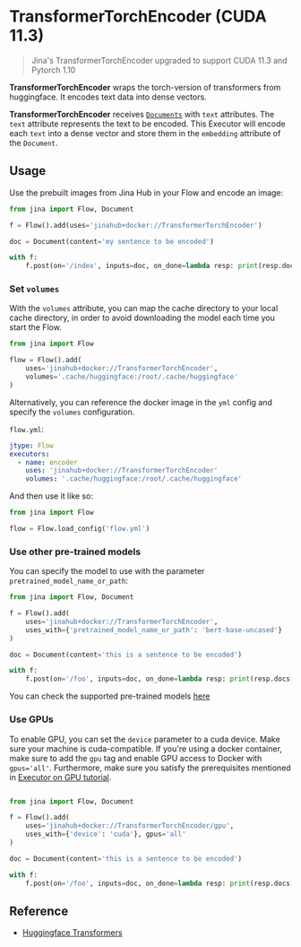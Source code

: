 # TransformerTorchEncoder (CUDA 11.3)

> Jina's TransformerTorchEncoder upgraded to support CUDA 11.3 and Pytorch 1.10

**TransformerTorchEncoder** wraps the torch-version of transformers from huggingface. It encodes text data into dense vectors.

**TransformerTorchEncoder** receives [`Documents`](https://docs.jina.ai/fundamentals/document/) with `text` attributes.
The `text` attribute represents the text to be encoded. This Executor will encode each `text` into a dense vector and store them in the `embedding` attribute of the `Document`.


## Usage


Use the prebuilt images from Jina Hub in your Flow and encode an image:

```python
from jina import Flow, Document

f = Flow().add(uses='jinahub+docker://TransformerTorchEncoder')

doc = Document(content='my sentence to be encoded')

with f:
    f.post(on='/index', inputs=doc, on_done=lambda resp: print(resp.docs[0].embedding))
```


### Set `volumes`

With the `volumes` attribute, you can map the cache directory to your local cache directory, in order to avoid downloading 
the model each time you start the Flow.

```python
from jina import Flow

flow = Flow().add(
    uses='jinahub+docker://TransformerTorchEncoder',
    volumes='.cache/huggingface:/root/.cache/huggingface'
)
```

Alternatively, you can reference the docker image in the `yml` config and specify the `volumes` configuration.

`flow.yml`:

```yaml
jtype: Flow
executors:
  - name: encoder
    uses: 'jinahub+docker://TransformerTorchEncoder'
    volumes: '.cache/huggingface:/root/.cache/huggingface'
```

And then use it like so:
```python
from jina import Flow

flow = Flow.load_config('flow.yml')
```


### Use other pre-trained models
You can specify the model to use with the parameter `pretrained_model_name_or_path`:
```python
from jina import Flow, Document

f = Flow().add(
    uses='jinahub+docker://TransformerTorchEncoder',
    uses_with={'pretrained_model_name_or_path': 'bert-base-uncased'}
)

doc = Document(content='this is a sentence to be encoded')

with f:
    f.post(on='/foo', inputs=doc, on_done=lambda resp: print(resp.docs[0].embedding))
```

You can check the supported pre-trained models [here](https://huggingface.co/transformers/pretrained_models.html)

### Use GPUs
To enable GPU, you can set the `device` parameter to a cuda device.
Make sure your machine is cuda-compatible.
If you're using a docker container, make sure to add the `gpu` tag and enable 
GPU access to Docker with `gpus='all'`.
Furthermore, make sure you satisfy the prerequisites mentioned in 
[Executor on GPU tutorial](https://docs.jina.ai/tutorials/gpu_executor/#prerequisites).

```python

from jina import Flow, Document

f = Flow().add(
    uses='jinahub+docker://TransformerTorchEncoder/gpu',
    uses_with={'device': 'cuda'}, gpus='all'
)

doc = Document(content='this is a sentence to be encoded')

with f:
    f.post(on='/foo', inputs=doc, on_done=lambda resp: print(resp.docs[0].embedding))
```

## Reference
- [Huggingface Transformers](https://huggingface.co/transformers/pretrained_models.html)
